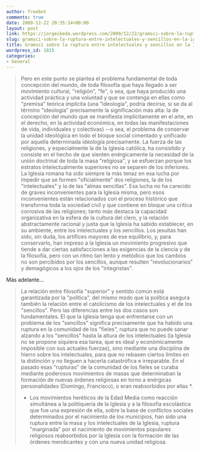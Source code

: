 ```yaml
---
author: freebot
comments: true
date: 2009-12-22 20:35:14+00:00
layout: post
link: https://jorgeikeda.wordpress.com/2009/12/22/gramsci-sobre-la-ruptura-entre-intelectuales-y-sencillos-en-la-iglesia-catolica/
slug: gramsci-sobre-la-ruptura-entre-intelectuales-y-sencillos-en-la-iglesia-catolica
title: Gramsci sobre la ruptura entre intelectuales y sencillos en la Iglesia católica
wordpress_id: 1815
categories:
- General
---
```


<blockquote>Pero en este punto se plantea el problema fundamental de toda concepción del mundo, de toda filosofía que haya llegado a ser movimiento cultural, "religión", "fe", o sea, que haya producido una actividad práctica y una voluntad y que se contenga en ellas como "premisa" teórica implícita (una "ideología", podría decirse, si se da al término "ideología" precisamente la significación más alta: la de concepción del mundo que se manifiesta implícitamente en el arte, en el derecho, en la actividad económica, en todas las manifestaciones de vida, individuales y colectivas) --o sea, el problema de conservar la unidad ideológica en todo el bloque social cimentado y unificado por aquella determinada ideología precisamente. La fuerza de las religiones, y especialmente la de la Iglesia católica, ha consistido y consiste en el hecho de que sienten enérgicamente la necesidad de la unión doctrinal de toda la masa "religiosa", y se esfuerzan porque los estratos intelectualmente superiores no se separen de los inferiores. La Iglesia romana ha sido siempre la más tenaz en esa lucha por impedir que se formen "oficialmente" dos religiones, la de los "intelectuales" y la de las "almas sencillas". Esa lucha no ha carecido de graves inconvenientes para la Iglesia misma, pero esos inconvenientes están relacionados con el proceso histórico que transforma toda la sociedad civil y que contiene en bloque una crítica corrosiva de las religiones; tanto más destaca la capacidad organizativa en la esfera de la cultura del clero, y la relación abstractamente racional y justa que la Iglesia ha sabido establecer, en su ambiente, entre los intelectuales y los sencillos. Los jesuitas han sido, sin duda, los artífices mayores de ese equilibrio, y, para conservarlo, han impreso a la Iglesia un movimiento progresivo que tiende a dar ciertas satisfacciones a las exigencias de la ciencia y de la filosofía, pero con un ritmo tan lento y metódico que los cambios no son percibidos por los sencillos, aunque resulten "revolucionarios" y demagógicos a los ojos de los "integristas".

</blockquote>



Más adelante...





<blockquote>La relación entre filosofía "superior" y sentido común está garantizada por la "política", del mismo modo que la política asegura también la relación entre el catolicismo de los intelectuales y el de los "sencillos". Pero las diferencias entre los dos casos son fundamentales. El que la Iglesia tenga que enfrentarse con un problema de los "sencillos" significa precisamente que ha habido una ruptura en la comunidad de los "fieles", ruptura que no puede sanar alzando a los "sencillos" hasta la altura de los intelectuales (la Iglesia no se propone siquiera esa tarea, que es ideal y económicamente imposible con sus actuales fuerzas), sino mediante una disciplina de hierro sobre los intelectuales, para que no rebasen ciertos límites en la distinción y no lleguen a hacerla catastrófica e irreparable. En el pasado esas "rupturas" de la comunidad de los fieles se curaba mediante poderosos movimientos de masas que determinaban la formación de nuevas órdenes religiosas en torno a enérgicas personalidades (Domingo, Francisco), o eran reabsorbidos por ellas *.

* Los movimientos heréticos de la Edad Media como reacción simultánea a la politiquería de la Iglesia y a la filosofía escolástica que fue una expresión de ella, sobre la base de conflictos sociales determinados por el nacimiento de los municipios, han sido una ruptura entre la masa y los intelectuales de la Iglesia, ruptura "marginada" por el nacimiento de movimientos populares religiosos reabsorbidos por la Iglesia con la formación de las órdenes mendicantes y con una nueva unidad religiosa.

</blockquote>




